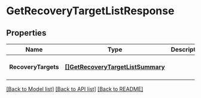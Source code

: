 # GetRecoveryTargetListResponse

## Properties
Name | Type | Description | Notes
------------ | ------------- | ------------- | -------------
**RecoveryTargets** | [**[]GetRecoveryTargetListSummary**](GetRecoveryTargetListSummary.md) |  | [optional] [default to null]

[[Back to Model list]](../README.md#documentation-for-models) [[Back to API list]](../README.md#documentation-for-api-endpoints) [[Back to README]](../README.md)

